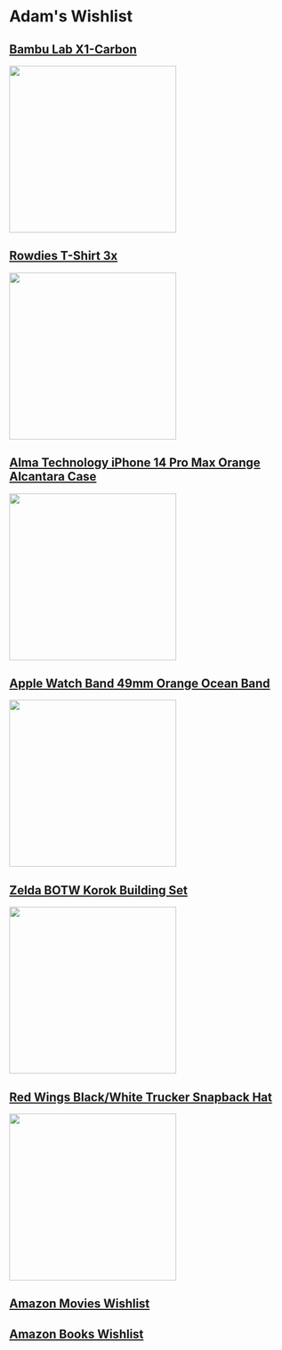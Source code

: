 # Adam's Wishlist
## [Bambu Lab X1-Carbon](https://us.store.bambulab.com/products/x1-carbon-combo-starter-bundle)
<img src="https://github.com/AALMA/wishlist/assets/5289607/4f6d3917-d275-4e1d-b698-e40ef9fc7e15" width="300px"/>

## [Rowdies T-Shirt 3x](https://thebayrepublic.com/collections/rowdies/products/rowdies-mens-green-1975-oval-sport-design-sweden-t-shirt?variant=43503867265187)
<img src="https://github.com/AALMA/wishlist/assets/5289607/7f2f6502-2977-45e0-9dd2-94edd89382f2" width="300px"/>

## [Alma Technology iPhone 14 Pro Max Orange Alcantara Case](https://almatechnology.net/products/alcantara-iphone-case-orange?variant=46875170963687)
<img src="https://github.com/AALMA/wishlist/assets/5289607/4e0a493b-ba8e-4779-aa0c-3fed6000eff5" width="300px"/>

## [Apple Watch Band 49mm Orange Ocean Band](https://www.apple.com/shop/product/MT653AM/A/49mm-orange-ocean-band?fnode=fbd6962050c017658151e54330b69126babbebc8f01d5cb13540d93d5198622a3651961ecbd9b972cc2bb3d89508082b6d5ddb8e361b7541072e51b26a72c1212d824307fdfd2b350200901422f44db3)
<img src="https://github.com/AALMA/wishlist/assets/5289607/67eef388-ce68-4437-8f65-389c8926ab55z" width="300px"/>

## [Zelda BOTW Korok Building Set](https://www.amazon.com/dp/B0BWMZVTGL/?coliid=I1HPJU5F7DDDLF&colid=MOI14RZ9PSFZ&psc=1&ref_=list_c_wl_lv_ov_lig_dp_it)
<img src="https://github.com/AALMA/wishlist/assets/5289607/d4f279eb-ef19-48b4-99c3-271e2b3ae07b" width="300px"/>

## [Red Wings Black/White Trucker Snapback Hat](https://shop.nhl.com/detroit-red-wings/mens-detroit-red-wings-fanatics-branded-black/white-authentic-pro-rinkside-adjustable-trucker-snapback-hat/t-36261794+p-477064477292+z-8-3001151966?_ref=p-DLP:m-GRID:i-r13c1:po-40)
<img src="https://github.com/AALMA/wishlist/assets/5289607/996adef3-7d27-4672-b399-9a9cab1a39dd" width="300px"/>

## [Amazon Movies Wishlist](https://www.amazon.com/hz/wishlist/ls/ODB6P4H85NU1?ref_=wl_share)

## [Amazon Books Wishlist](https://www.amazon.com/hz/wishlist/ls/32R7FZ9D2SJU9?ref_=wl_share)
